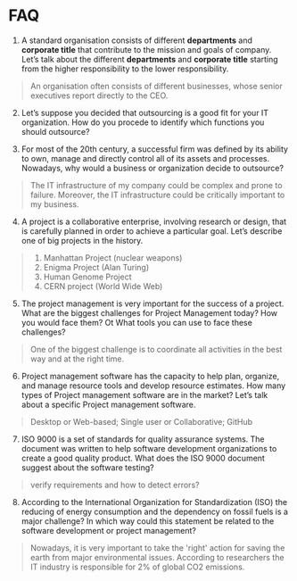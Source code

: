 # FAQ

1. A standard organisation consists of different __departments__ and __corporate title__ that contribute to the mission and goals of company.  
Let’s talk about the different __departments__ and __corporate title__ starting from the higher responsibility to the lower responsibility.
 > An organisation often consists of different businesses, whose senior executives report directly to the CEO.

2. Let’s suppose you decided that outsourcing is a good fit for your IT organization. 
How do you procede to identify which functions you should outsource?

3. For most of the 20th century, a successful firm was defined by its ability to own, 
manage and directly control all of its assets and processes.
Nowadays, why would a business or organization decide to outsource?
 > The IT infrastructure of my company could be complex and prone to failure.
 > Moreover, the IT infrastructure could be critically important to my business.

4. A project is a collaborative enterprise, involving research or design, that is carefully planned in order to achieve a particular goal.
Let’s describe one of big projects in the history. 
 > 1. Manhattan Project (nuclear weapons)
 > 2. Enigma Project (Alan Turing)
 > 3. Human Genome Project
 > 4. CERN project (World Wide Web)

5. The project management is very important for the success of a project. 
What are the biggest challenges for Project Management today? 
How you would face them? Ot What tools you can use to face these challenges? 
 > One of the biggest challenge is to coordinate all activities in the best way and at the right time.

6. Project management software has the capacity to help plan, organize, 
and manage resource tools and develop resource estimates.
How many types of Project management software are in the market? 
Let’s talk about a specific Project management software.
 > Desktop or Web-based; Single user or Collaborative; GitHub

7. ISO 9000 is a set of standards for quality assurance systems.
The document was written to help software development organizations to create a good quality product.
What does the ISO 9000 document suggest about the software testing?
 > verify requirements and how to detect errors?

8. According to the International Organization for Standardization (ISO) the 
reducing of energy consumption and the dependency on fossil fuels is a major challenge?
In which way could this statement be related to the software development or project management? 
 > Nowadays, it is very important to take the 'right' action for saving the earth from major environmental issues.
 > According to researchers the IT industry is responsible for 2% of global CO2 emissions.
